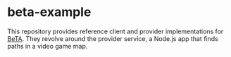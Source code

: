 # beta-example
This repository provides reference client and provider implementations
for [BeTA](https://github.com/mlposey/beta). They revolve around the
provider service, a Node.js app that finds paths in a video game map.